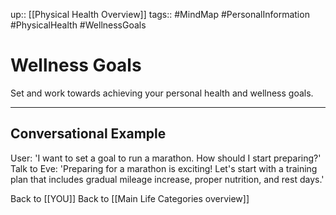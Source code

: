 up:: [[Physical Health Overview]]
tags:: #MindMap #PersonalInformation #PhysicalHealth #WellnessGoals

# Wellness Goals

Set and work towards achieving your personal health and wellness goals.

---
## Conversational Example
User: 'I want to set a goal to run a marathon. How should I start preparing?'
Talk to Eve: 'Preparing for a marathon is exciting! Let's start with a training plan that includes gradual mileage increase, proper nutrition, and rest days.'

Back to [[YOU]]
Back to [[Main Life Categories overview]]